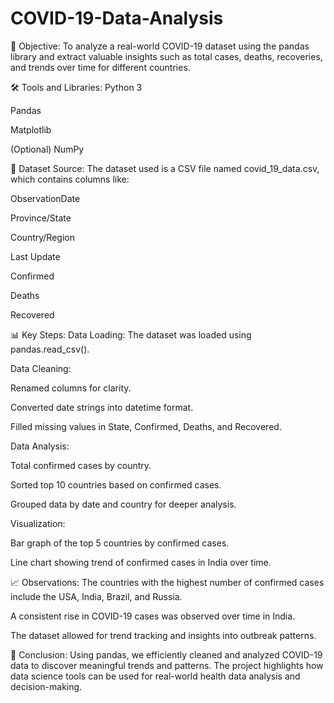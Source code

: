 # COVID-19-Data-Analysis
📝 Objective: To analyze a real-world COVID-19 dataset using the pandas library and extract valuable insights such as total cases, deaths, recoveries, and trends over time for different countries.

🛠️ Tools and Libraries: Python 3

Pandas

Matplotlib

(Optional) NumPy

📂 Dataset Source: The dataset used is a CSV file named covid_19_data.csv, which contains columns like:

ObservationDate

Province/State

Country/Region

Last Update

Confirmed

Deaths

Recovered

📊 Key Steps: Data Loading: The dataset was loaded using pandas.read_csv().

Data Cleaning:

Renamed columns for clarity.

Converted date strings into datetime format.

Filled missing values in State, Confirmed, Deaths, and Recovered.

Data Analysis:

Total confirmed cases by country.

Sorted top 10 countries based on confirmed cases.

Grouped data by date and country for deeper analysis.

Visualization:

Bar graph of the top 5 countries by confirmed cases.

Line chart showing trend of confirmed cases in India over time.

📈 Observations: The countries with the highest number of confirmed cases include the USA, India, Brazil, and Russia.

A consistent rise in COVID-19 cases was observed over time in India.

The dataset allowed for trend tracking and insights into outbreak patterns.

📌 Conclusion: Using pandas, we efficiently cleaned and analyzed COVID-19 data to discover meaningful trends and patterns. The project highlights how data science tools can be used for real-world health data analysis and decision-making.


